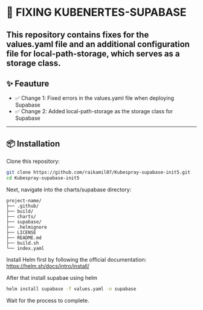 # 📘 FIXING KUBENERTES-SUPABASE

This repository contains fixes for the values.yaml file and an additional configuration file for local-path-storage, which serves as a storage class.
---

## ✨ Feauture
- ✅ Change 1: Fixed errors in the values.yaml file when deploying Supabase
- ✅ Change 2: Added local-path-storage as the storage class for Supabase

---

## 📦 Installation

Clone this repository:

```bash
git clone https://github.com/raikamil07/Kubespray-supabase-init5.git
cd Kubespray-supabase-init5
```

Next, navigate into the charts/supabase directory:

```plaintext
project-name/
├── .github/
├── build/
├── charts/
├── supabase/
├── .helmignore
├── LICENSE
├── README.md
├── build.sh
└── index.yaml
```
Install Helm first by following the official documentation: https://helm.sh/docs/intro/install/

After that install supabae using helm
```bash
helm install supabase -f values.yaml -n supabase
```
Wait for the process to complete.
